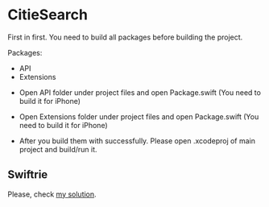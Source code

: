 # CitieSearch

First in first. You need to build all packages before building the project.

Packages:
- API
- Extensions

* Open API folder under project files and open Package.swift (You need to build it for iPhone)

* Open Extensions folder under project files and open Package.swift (You need to build it for iPhone)

* After you build them with successfully. Please open .xcodeproj of main project and build/run it.

## Swiftrie

Please, check [my solution](https://github.com/yucelokan/Swiftrie).

